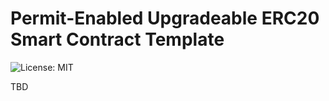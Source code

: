 # Permit-Enabled Upgradeable ERC20 Smart Contract Template

![License: MIT](https://img.shields.io/badge/License-MIT-blue.svg)

TBD
